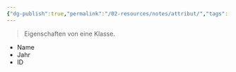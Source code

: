 ```yaml
---
{"dg-publish":true,"permalink":"/02-resources/notes/attribut/","tags":["code/OOP"],"noteIcon":"","updated":"2025-07-12T13:31:41.000+02:00"}
---
```


> Eigenschaften von eine Klasse.

- Name
- Jahr
- ID